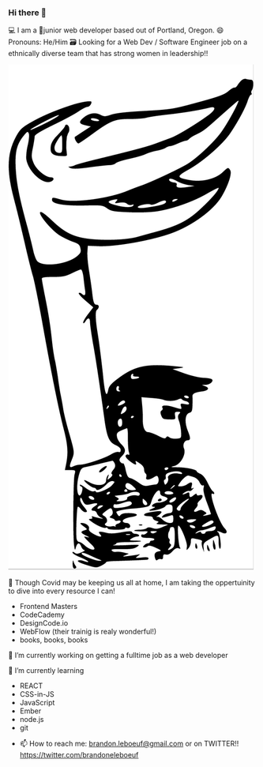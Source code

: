 ### Hi there 👋

💻 I am a 🧛junior web developer based out of Portland, Oregon.
😄 Pronouns: He/Him
🗃 Looking for a Web Dev / Software Engineer job on a ethnically diverse team
that has strong women in leadership!!

![Pupet drawing](/puppet.png)



👊 Though Covid may be keeping us all at home, I am taking
the oppertuinity to dive into every resource I can!

* Frontend Masters
* CodeCademy
* DesignCode.io
* WebFlow (their trainig is realy wonderful!)
* books, books, books


🔭 I’m currently working on getting a fulltime job as a web developer


🌱 I’m currently learning 

* REACT
* CSS-in-JS
* JavaScript
* Ember
* node.js
* git

- 📫 How to reach me: brandon.leboeuf@gmail.com or on TWITTER!! https://twitter.com/brandoneleboeuf



